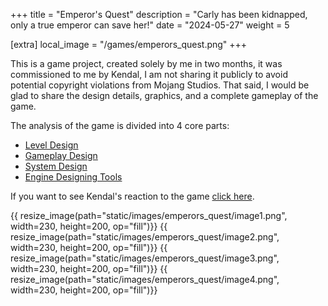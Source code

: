 +++
title = "Emperor's Quest"
description = "Carly has been kidnapped, only a true emperor can save her!"
date = "2024-05-27"
weight = 5

[extra]
local_image = "/games/emperors_quest.png"
+++

This is a game project, created solely by me in two months, it was commissioned to me by Kendal, I am not sharing it publicly to avoid potential copyright violations from Mojang Studios. That said, I would be glad to share the design details, graphics, and a complete gameplay of the game.

The analysis of the game is divided into 4 core parts:
- [Level Design](/games/emperors_quest/level-design)
- [Gameplay Design](/games/emperors_quest/gameplay-design)
- [System Design](/games/emperors_quest/system-design)
- [Engine Designing Tools](/games/emperors_quest/engine-tools)

If you want to see Kendal's reaction to the game [click here](https://www.youtube.com/watch?v=2S3NR6Hu13Y).

<div class = "gallery">
{{ resize_image(path="static/images/emperors_quest/image1.png", width=230, height=200, op="fill")}}
{{ resize_image(path="static/images/emperors_quest/image2.png", width=230, height=200, op="fill")}}
{{ resize_image(path="static/images/emperors_quest/image3.png", width=230, height=200, op="fill")}}
{{ resize_image(path="static/images/emperors_quest/image4.png", width=230, height=200, op="fill")}}
</div>

